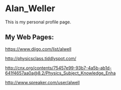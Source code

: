 # Alan_Weller


This is my personal profile page.

## My Web Pages:

https://www.diigo.com/list/alwell

http://physicsclass.tiddlyspot.com/

http://cnx.org/contents/75457e99-93b7-4a5b-ab1d-641f4657aa0a@8.2/Physics_Subject_Knowledge_Enha

http://www.spreaker.com/user/alwell

